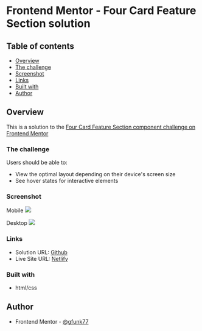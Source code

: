 # Frontend Mentor - Four Card Feature Section solution

## Table of contents

- [Overview](#overview)
- [The challenge](#the-challenge)
- [Screenshot](#screenshot)
- [Links](#links)
- [Built with](#built-with)
- [Author](#author)

## Overview

This is a solution to the [Four Card Feature Section component challenge on Frontend Mentor](https://www.frontendmentor.io/challenges/four-card-feature-section-weK1eFYK)

### The challenge

Users should be able to:

- View the optimal layout depending on their device's screen size
- See hover states for interactive elements

### Screenshot

Mobile
![]($$$)

Desktop
![]($$$)

### Links

- Solution URL: [Github](https://github.com/gfunk77/Frontend-Mentor/tree/main/four-card-feature)
- Live Site URL: [Netlify](https://gfunk77-four-card-feature.netlify.app)

### Built with

- html/css

## Author

- Frontend Mentor - [@gfunk77](https://www.frontendmentor.io/profile/gfunk77)
